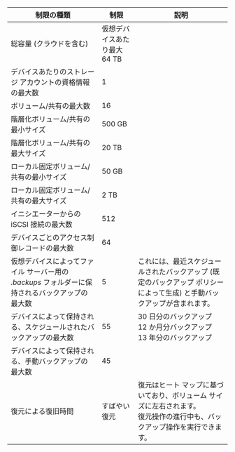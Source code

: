 
| **制限の種類** | **制限** | **説明** |
|-----------------------------------------------------------------------------------------------|---------------|------------------------------------------------------------------------------------------------------------------------------------------------------------------|
| 総容量 (クラウドを含む) | 仮想デバイスあたり最大 64 TB |
| デバイスあたりのストレージ アカウントの資格情報の最大数 | 1 | |
| ボリューム/共有の最大数 | 16 | |
| 階層化ボリューム/共有の最小サイズ | 500 GB | |
| 階層化ボリューム/共有の最大サイズ | 20 TB | |
| ローカル固定ボリューム/共有の最小サイズ | 50 GB | |
| ローカル固定ボリューム/共有の最大サイズ | 2 TB | |
| イニシエーターからの iSCSI 接続の最大数 | 512 | |
| デバイスごとのアクセス制御レコードの最大数 | 64 | |
| 仮想デバイスによってファイル サーバー用の *.backups* フォルダーに保持されるバックアップの最大数 | 5 | これには、最近スケジュールされたバックアップ (既定のバックアップ ポリシーによって生成) と手動バックアップが含まれます。 |
| デバイスによって保持される、スケジュールされたバックアップの最大数 | 55 | 30 日分のバックアップ<br>12 か月分バックアップ<br>13 年分のバックアップ |
| デバイスによって保持される、手動バックアップの最大数 | 45 | |
| 復元による復旧時間 | すばやい復元 | 復元はヒート マップに基づいており、ボリューム サイズに左右されます。<br>復元操作の進行中も、バックアップ操作を実行できます。 |

<!---HONumber=AcomDC_0413_2016-->